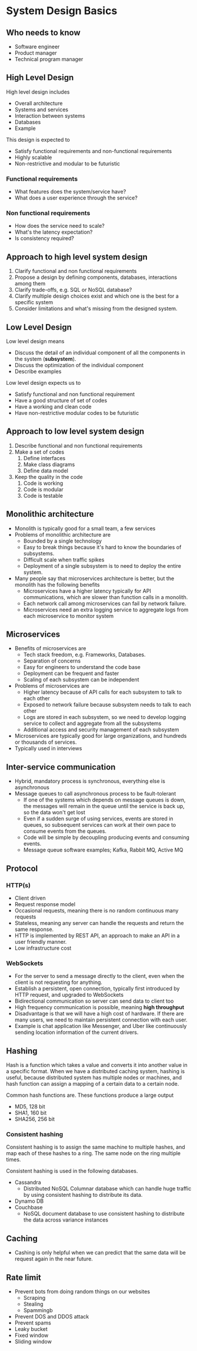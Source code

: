 # System Design Basics

## Who needs to know

- Software engineer
- Product manager
- Technical program manager

## High Level Design

High level design includes

- Overall architecture
- Systems and services
- Interaction between systems
- Databases
- Example

This design is expected to

- Satisfy functional requirements and non-functional requirements
- Highly scalable
- Non-restrictive and modular to be futuristic

### Functional requirements

- What features does the system/service have?
- What does a user experience through the service?

### Non functional requirements

- How does the service need to scale?
- What's the latency expectation?
- Is consistency required?

## Approach to high level system design

1. Clarify functional and non functional requirements
2. Propose a design by defining components, databases, interactions among them
3. Clarify trade-offs, e.g. SQL or NoSQL database?
4. Clarify multiple design choices exist and which one is the best for a specific system
5. Consider limitations and what's missing from the designed system.

## Low Level Design

Low level design means

- Discuss the detail of an individual component of all the components in the system (**subsystem**). 
- Discuss the optimization of the individual component
- Describe examples

Low level design expects us to

- Satisfy functional and non functional requirement
- Have a good structure of set of codes
- Have a working and clean code
- Have non-restrictive modular codes to be futuristic

## Approach to low level system design

1. Describe functional and non functional requirements
2. Make a set of codes
   1. Define interfaces
   2. Make class diagrams
   3. Define data model
3. Keep the quality in the code
   1. Code is working
   2. Code is modular
   3. Code is testable

## Monolithic architecture

- Monolith is typically good for a small team, a few services
- Problems of monolithic architecture are
  - Bounded by a single technology
  - Easy to break things because it's hard to know the boundaries of subsystems.
  - Difficult scale when traffic spikes
  - Deployment of a single subsystem is to need to deploy the entire system.
- Many people say that microservices architecture is better, but the monolith has the following benefits
  - Microservices have a higher latency typically for API communications, which are slower than function calls in a 
    monolith.
  - Each network call among microservices can fail by network failure.
  - Microservices need an extra logging service to aggregate logs from each microservice to monitor system

## Microservices

- Benefits of microservices are
  - Tech stack freedom, e.g. Frameworks, Databases.
  - Separation of concerns
  - Easy for engineers to understand the code base
  - Deployment can be frequent and faster
  - Scaling of each subsystem can be independent
- Problems of microservices are
  - Higher latency because of API calls for each subsystem to talk to each other
  - Exposed to network failure because subsystem needs to talk to each other
  - Logs are stored in each subsystem, so we need to develop logging service to collect and aggregate from all the subsystems
  - Additional access and security management of each subsystem
- Microservices are typically good for large organizations, and hundreds or thousands of services.
- Typically used in interviews

## Inter-service communication

- Hybrid, mandatory process is synchronous, everything else is asynchronous
- Message queues to call asynchronous process to be fault-tolerant
  - If one of the systems which depends on message queues is down, the messages will remain in the queue until the
    service is back up, so the data won't get lost
  - Even if a sudden surge of using services, events are stored in queues, so subsequent services can work at their
    own pace to consume events from the queues.
  - Code will be simple by decoupling producing events and consuming events.
  - Message queue software examples; Kafka, Rabbit MQ, Active MQ

## Protocol

### HTTP(s)

- Client driven
- Request response model
- Occasional requests, meaning there is no random continuous many requests
- Stateless, meaning any server can handle the requests and return the same response.
- HTTP is implemented by REST API, an approach to make an API in a user friendly manner.
- Low infrastructure cost

### WebSockets

- For the server to send a message directly to the client, even when the client is not requesting for anything.
- Establish a persistent, open connection, typically first introduced by HTTP request, and upgraded to WebSockets
- Bidirectional communication so server can send data to client too
- High frequency communication is possible, meaning **high throughput**
- Disadvantage is that we will have a high cost of hardware. If there are many users, we need to maintain persistent 
  connection with each user.
- Example is chat application like Messenger, and Uber like continuously sending location information of the current 
  drivers.

## Hashing

Hash is a function which takes a value and converts it into another value in a specific format. When we have a 
distributed caching system, hashing is useful, because distributed system has multiple nodes or machines, and hash 
function can assign a mapping of a certain data to a certain node.

Common hash functions are. These functions produce a large output

- MD5, 128 bit
- SHA1, 160 bit
- SHA256, 256 bit

### Consistent hashing

Consistent hashing is to assign the same machine to multiple hashes, and map each of these hashes to a ring. The same 
node on the ring multiple times. 

Consistent hashing is used in the following databases.

- Cassandra
  - Distributed NoSQL Columnar database which can handle huge traffic by using consistent hashing to distribute its data.
- Dynamo DB
- Couchbase
  - NoSQL document database to use consistent hashing to distribute the data across variance instances

## Caching

- Cashing is only helpful when we can predict that the same data will be request again in the near future.

## Rate limit

- Prevent bots from doing random things on our websites
  - Scraping
  - Stealing
  - Spammingb  
- Prevent DOS and DDOS attack
- Prevent spams
- Leaky bucket
- Fixed window
- Sliding window